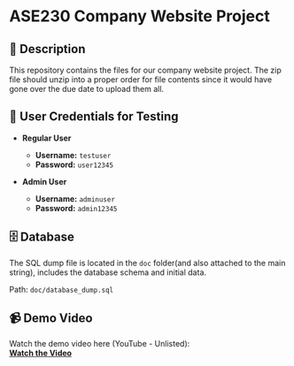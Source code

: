 # ASE230 Company Website Project

## 📄 Description
This repository contains the files for our company website project. 
The zip file should unzip into a proper order for file contents since it would have gone over the due date to upload them all.

## 🔑 User Credentials for Testing

- **Regular User**
  - **Username:** `testuser`
  - **Password:** `user12345`

- **Admin User**
  - **Username:** `adminuser`
  - **Password:** `admin12345`

## 🗄️ Database

The SQL dump file is located in the `doc` folder(and also attached to the main string), includes the database schema and initial data.

Path: `doc/database_dump.sql`

## 📹 Demo Video

Watch the demo video here (YouTube - Unlisted):  
[**Watch the Video**]([https://youtu.be/YourUnlistedVideoID](https://youtu.be/e-_OaAdV9WY))

